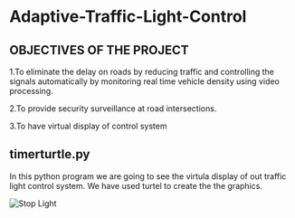 # Adaptive-Traffic-Light-Control
## OBJECTIVES OF THE PROJECT 

1.To eliminate the delay on roads by reducing traffic and controlling the signals automatically by monitoring real time vehicle density using video processing.

2.To provide security surveillance at road intersections.

3.To have virtual display of control system

## timerturtle.py

In this python program we are going to see the virtula display of out traffic light control system. We have used turtel to create the the graphics.

![Stop Light](https://drive.google.com/file/d/1BG2vP_8bfgUvbDNu53NWy24YyBg2_Kb7/view?usp=sharing)
